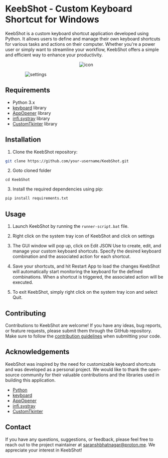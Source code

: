 # KeebShot - Custom Keyboard Shortcut for Windows

KeebShot is a custom keyboard shortcut application developed using Python. It allows users to define and manage their own keyboard shortcuts for various tasks and actions on their computer. Whether you're a power user or simply want to streamline your workflow, KeebShot offers a simple and efficient way to enhance your productivity.

                                                            ![icon](https://imgur.com/SfIdiwN.png)

                ![settings](https://imgur.com/cpSNdfH.png)

## Requirements

- Python 3.x
- [keyboard](https://pypi.org/project/keyboard/) library
- [AppOpener](https://github.com/athrvvvv/AppOpener) library
- [infi.systray](https://github.com/Infinidat/infi.systray) library
- [CustomTkinter](https://github.com/TomSchimansky/CustomTkinter) library

## Installation

1. Clone the KeebShot repository:

```bash
git clone https://github.com/your-username/KeebShot.git
```

2. Goto cloned folder

```
cd KeebShot
```

3. Install the required dependencies using pip:

```bash
pip install requirements.txt
```

## Usage

1. Launch KeebShot by running the `runner-script.bat` file.

2. Right click on the system tray icon of KeebShot and click on settings

3. The GUI window will pop up, click on Edit JSON Use to create, edit, and manage your custom keyboard shortcuts. Specify the desired keyboard combination and the associated action for each shortcut.

4. Save your shortcuts, and hit Restart App to load the changes KeebShot will automatically start monitoring the keyboard for the defined combinations. When a shortcut is triggered, the associated action will be executed.

5. To exit KeebShot, simply right click on the system tray icon and select Quit.

## Contributing

Contributions to KeebShot are welcome! If you have any ideas, bug reports, or feature requests, please submit them through the GitHub repository. Make sure to follow the [contribution guidelines](CONTRIBUTING.md) when submitting your code.

## Acknowledgements

KeebShot was inspired by the need for customizable keyboard shortcuts and was developed as a personal project. We would like to thank the open-source community for their valuable contributions and the libraries used in building this application.

- [Python](https://www.python.org/)
- [keyboard](https://github.com/boppreh/keyboard)
- [AppOpener](https://github.com/athrvvvv/AppOpener)
- [infi.systray](https://github.com/Infinidat/infi.systray)
- [CustomTkinter](https://github.com/TomSchimansky/CustomTkinter)

## Contact

If you have any questions, suggestions, or feedback, please feel free to reach out to the project maintainer at [saranshbhatnagar@proton.me](mailto:saranshbhatnagar@proton.me). We appreciate your interest in KeebShot!
